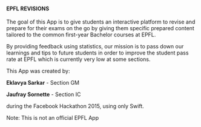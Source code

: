 #### EPFL REVISIONS

The goal of this App is to give students an interactive platform to revise and prepare for their exams on the go by giving them specific prepared content tailored to the common first-year Bachelor courses at EPFL. 

By providing feedback using statistics, our mission is to pass down our learnings and tips to future students in order to improve the student pass rate at EPFL which is currently very low at some sections.

This App was created by:

**Eklavya Sarkar** - Section GM

**Jaufray Sornette** - Section IC

during the Facebook Hackathon 2015, using only Swift.

Note: This is not an official EPFL App
